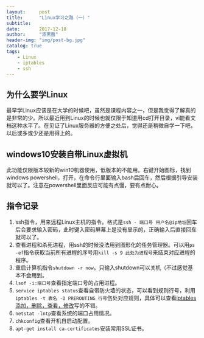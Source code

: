 ```yaml
---
layout:     post
title:      "Linux学习之路（一）"
subtitle:   
date:       2017-12-18
author:     "漆黑菌"
header-img: "img/post-bg.jpg"
catalog: true
tags:
    - Linux
    - iptables
    - ssh
---
```


## 为什么要学Linux
最早学Linux应该是在大学的时候吧，虽然是课程内容之一，但是我觉得了解真的是非常的少。所以最近用到Linux的时候也就仅限于知道用cd打开目录，vi能看文档这种水平了。在见证了Linux服务器的方便之处后，觉得还是稍微自学一下吧，以后或多或少还是用得上的。

## windows10安装自带Linux虚拟机
此功能仅限版本较新的win10机器使用，低版本的不能用。右键开始图标，找到windows powershell，打开，在命令行里面输入bash后回车，然后根据引导安装就可以了。注意在powershell里面反应可能有点慢，要有点耐心。

## 指令记录
1. ssh指令，用来远程Linux主机的指令。格式是`ssh - 端口号 用户名@ip地址`回车后会要求输入密码，此时键入密码屏幕上是没有显示的，正确输入后直接回车就可以了。
2. 查看进程和杀死进程，用ssh的时候没法用到图形化的任务管理器。可以用`ps -ef`指令获取当前所有进程的序号用`kill -s 9 此处为进程号`来结束对应进程的程序。
3. 重启计算机指令`shutdown -r now`。只输入shutdown可以关机（不过感觉基本不会用到。
4. `lsof -i:端口号`查看指定端口号的占用进程。
5. `service iptables status`查看自带防火墙的状态，可以看到规则行号，利用`iptables -t 表名 -D PREROUTING 行号`伤处对应规则，具体可以查看[iptables 添加，删除，查看，修改](http://blog.51yip.com/Linux/1404.html)写的不错。
6. `netstat -lntp`查看系统的端口占用情况。
7. `chkconfig`查看开机自启动配置。
8. `apt-get install ca-certificates`安装常用SSL证书。
